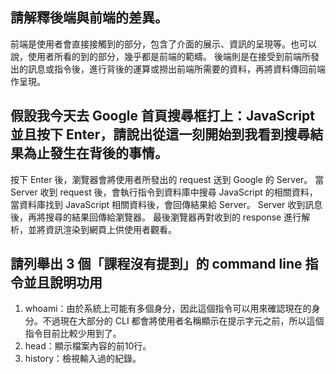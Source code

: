 ## 請解釋後端與前端的差異。
前端是使用者會直接接觸到的部分，包含了介面的展示、資訊的呈現等。也可以說，使用者所看的到的部分，幾乎都是前端的範疇。
後端則是在接受到前端所發出的訊息或指令後，進行背後的運算或撈出前端所需要的資料，再將資料傳回前端作呈現。

## 假設我今天去 Google 首頁搜尋框打上：JavaScript 並且按下 Enter，請說出從這一刻開始到我看到搜尋結果為止發生在背後的事情。
按下 Enter 後，瀏覽器會將使用者所發出的 request 送到 Google 的 Server。
當 Server 收到 request 後，會執行指令到資料庫中搜尋 JavaScript 的相關資料，當資料庫找到 JavaScript 相關資料後，會回傳結果給 Server。
Server 收到訊息後，再將搜尋的結果回傳給瀏覽器。
最後瀏覽器再對收到的 response 進行解析，並將資訊渲染到網頁上供使用者觀看。


## 請列舉出 3 個「課程沒有提到」的 command line 指令並且說明功用
1. whoami：由於系統上可能有多個身分，因此這個指令可以用來確認現在的身分。不過現在大部分的 CLI 都會將使用者名稱顯示在提示字元之前，所以這個指令目前比較少用到了。
2. head：顯示檔案內容的前10行。
3. history：檢視輸入過的紀錄。